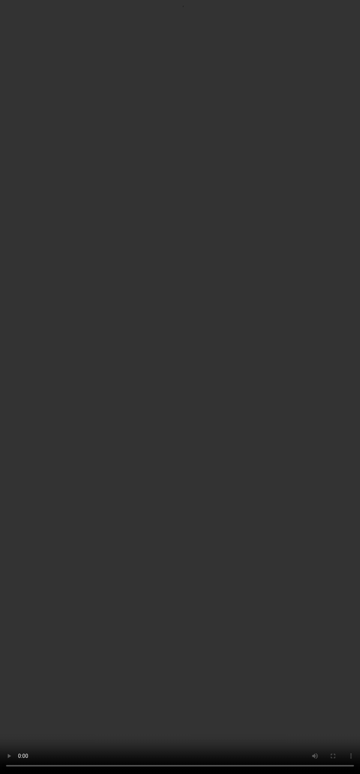 # <span style="color:#364BC9">Preference Ranking in Working</span>
<video src="${PRIVATE_PREFERENCE_RANKING_VIDEO_10}" frameborder="0" allowfullscreen style="position: absolute; top: 0; left: 0; width: 100%; height: 100%; border: none; object-fit: cover;" controls="" controlslist="nodownload nofullscreen" style="width: 100%" />
:::info
See preference ranking in action through this live example.
:::